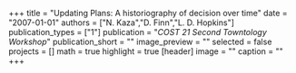 +++
title = "Updating Plans: A historiography of decision over time"
date = "2007-01-01"
authors = ["N. Kaza","D. Finn","L. D. Hopkins"]
publication_types = ["1"]
publication = "_COST 21 Second Towntology Workshop_"
publication_short = ""
image_preview = ""
selected = false
projects = []
math = true
highlight = true
[header]
image = ""
caption = ""
+++

